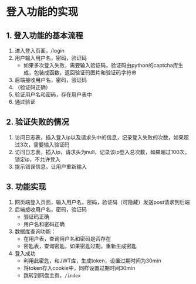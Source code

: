 # 登入功能的实现

## 1. 登入功能的基本流程

1. 进入登入页面，/login
2. 用户输入用户名，密码，验证码
    - 如果多次登入失败，需要输入验证码，验证码由python的captcha库生成，包装成函数，返回验证码图片和验证码字符串
3. 后端接收用户名，密码，验证码
4. （验证码正确）
4. 验证用户名和密码，存在用户表中
5. 通过验证

## 2. 验证失败的情况

1. 访问日志表，插入登入ip以及请求头中的信息，记录登入失败的次数，如果超过3次，需要输入验证码
2. 访问日志表，插入ip，请求头为null，记录该ip登入总次数，如果超过100次，锁定ip，不允许登入
3. 提示错误信息，让用户重新输入

## 3. 功能实现

1. 网页端登入页面，输入用户名，密码，验证码（可隐藏）发送post请求到后端
2. 后端接收用户名，密码，验证码
    - 验证码正确
    - 用户名和密码正确
3. 数据库查询功能：
    - 在用户表，查询用户名和密码是否存在
    - 密匙表，查询密匙，如果密匙过期，重新生成密匙
4. 登入成功
    - 利用此密匙，和JWT库，生成token，设置过期时间为30min
    - 将token存入cookie中，同样设置过期时间30min
    - 跳转到网盘主页，`/index`
